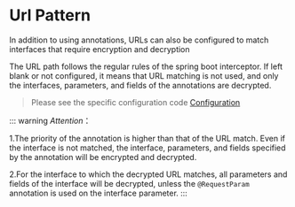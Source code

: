 # Url Pattern

In addition to using annotations, URLs can also be configured to match interfaces that require encryption and decryption

The URL path follows the regular rules of the spring boot interceptor. If left blank or not configured, it means that URL matching is not used, and only the interfaces, parameters, and fields of the annotations are decrypted.

> Please see the specific configuration code [Configuration]

::: warning
*Attention*：

1.The priority of the annotation is higher than that of the URL match. Even if the interface is not matched, the interface, parameters, and fields specified by the annotation will be encrypted and decrypted.

2.For the interface to which the decrypted URL matches, all parameters and fields of the interface will be decrypted, unless the `@RequestParam` annotation is used on the interface parameter.
:::

[Configuration]: configuration
